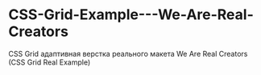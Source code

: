 # CSS-Grid-Example---We-Are-Real-Creators
CSS Grid адаптивная верстка реального макета We Are Real Creators (CSS Grid Real Example)
